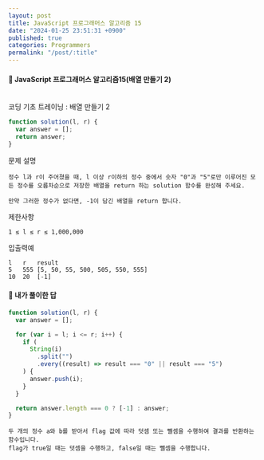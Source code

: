 ```yaml
---
layout: post
title: JavaScript 프로그래머스 알고리즘 15
date: "2024-01-25 23:51:31 +0900"
published: true
categories: Programmers
permalink: "/post/:title"
---
```


<h4>🤭 JavaScript 프로그래머스 알고리즘15(배열 만들기 2)</h4>

<br>
코딩 기초 트레이닝 : 배열 만들기 2

```javascript
function solution(l, r) {
  var answer = [];
  return answer;
}
```

문제 설명

    정수 l과 r이 주어졌을 때, l 이상 r이하의 정수 중에서 숫자 "0"과 "5"로만 이루어진 모든 정수를 오름차순으로 저장한 배열을 return 하는 solution 함수를 완성해 주세요.

    만약 그러한 정수가 없다면, -1이 담긴 배열을 return 합니다.

제한사항

    1 ≤ l ≤ r ≤ 1,000,000

입출력예

    l	r	result
    5	555	[5, 50, 55, 500, 505, 550, 555]
    10	20	[-1]

<h4>🤭 내가 풀이한 답</h4>

```javascript
function solution(l, r) {
  var answer = [];

  for (var i = l; i <= r; i++) {
    if (
      String(i)
        .split("")
        .every((result) => result === "0" || result === "5")
    ) {
      answer.push(i);
    }
  }

  return answer.length === 0 ? [-1] : answer;
}
```

    두 개의 정수 a와 b를 받아서 flag 값에 따라 덧셈 또는 뺄셈을 수행하여 결과를 반환하는 함수입니다.
    flag가 true일 때는 덧셈을 수행하고, false일 때는 뺄셈을 수행합니다.

